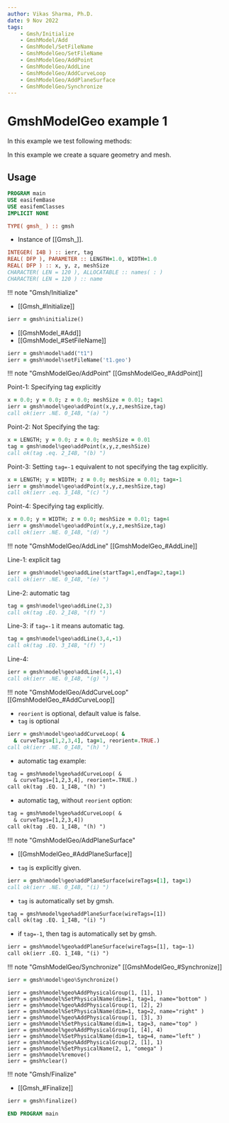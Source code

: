 ```yaml
---
author: Vikas Sharma, Ph.D.
date: 9 Nov 2022
tags:
    - Gmsh/Initialize
    - GmshModel/Add
    - GmshModel/SetFileName
    - GmshModelGeo/SetFileName
    - GmshModelGeo/AddPoint
    - GmshModelGeo/AddLine
    - GmshModelGeo/AddCurveLoop
    - GmshModelGeo/AddPlaneSurface
    - GmshModelGeo/Synchronize
---
```


# GmshModelGeo example 1

In this example we test following methods:

In this example we create a square geometry and mesh.

## Usage

```fortran
PROGRAM main
USE easifemBase
USE easifemClasses
IMPLICIT NONE
```

```fortran
TYPE( gmsh_ ) :: gmsh
```

- Instance of [[Gmsh_]].

```fortran
INTEGER( I4B ) :: ierr, tag
REAL( DFP ), PARAMETER :: LENGTH=1.0, WIDTH=1.0
REAL( DFP ) :: x, y, z, meshSize
CHARACTER( LEN = 120 ), ALLOCATABLE :: names( : )
CHARACTER( LEN = 120 ) :: name
```

!!! note "Gmsh/Initialize"

- [[Gmsh_#Initialize]]

```fortran
ierr = gmsh%initialize()
```

- [[GmshModel_#Add]]
- [[GmshModel_#SetFileName]]

```fortran
ierr = gmsh%model%add("t1")
ierr = gmsh%model%setFileName('t1.geo')
```

!!! note "GmshModelGeo/AddPoint"
[[GmshModelGeo_#AddPoint]]

Point-1: Specifying tag explicitly

```fortran
x = 0.0; y = 0.0; z = 0.0; meshSize = 0.01; tag=1
ierr = gmsh%model%geo%addPoint(x,y,z,meshSize,tag)
call ok(ierr .NE. 0_I4B, "(a) ")
```

Point-2: Not Specifying the tag:

```fortran
x = LENGTH; y = 0.0; z = 0.0; meshSize = 0.01
tag = gmsh%model%geo%addPoint(x,y,z,meshSize)
call ok(tag .eq. 2_I4B, "(b) ")
```

Point-3: Setting `tag=-1` equivalent to not specifying the tag explicitly.

```fortran
x = LENGTH; y = WIDTH; z = 0.0; meshSize = 0.01; tag=-1
ierr = gmsh%model%geo%addPoint(x,y,z,meshSize,tag)
call ok(ierr .eq. 3_I4B, "(c) ")
```

Point-4: Specifying tag explicitly.

```fortran
x = 0.0; y = WIDTH; z = 0.0; meshSize = 0.01; tag=4
ierr = gmsh%model%geo%addPoint(x,y,z,meshSize,tag)
call ok(ierr .NE. 0_I4B, "(d) ")
```

!!! note "GmshModelGeo/AddLine"
[[GmshModelGeo_#AddLine]]

Line-1: explicit tag

```fortran
ierr = gmsh%model%geo%addLine(startTag=1,endTag=2,tag=1)
call ok(ierr .NE. 0_I4B, "(e) ")
```

Line-2: automatic tag

```fortran
tag = gmsh%model%geo%addLine(2,3)
call ok(tag .EQ. 2_I4B, "(f) ")
```

Line-3: if `tag=-1` it means automatic tag.

```fortran
tag = gmsh%model%geo%addLine(3,4,-1)
call ok(tag .EQ. 3_I4B, "(f) ")
```

Line-4:

```fortran
ierr = gmsh%model%geo%addLine(4,1,4)
call ok(ierr .NE. 0_I4B, "(g) ")
```

!!! note "GmshModelGeo/AddCurveLoop"
[[GmshModelGeo_#AddCurveLoop]]

- `reorient` is optional, default value is false.
- `tag` is optional

```fortran
ierr = gmsh%model%geo%addCurveLoop( &
  & curveTags=[1,2,3,4], tag=1, reorient=.TRUE.)
call ok(ierr .NE. 0_I4B, "(h) ")
```

- automatic tag example:

```txt
tag = gmsh%model%geo%addCurveLoop( &
  & curveTags=[1,2,3,4], reorient=.TRUE.)
call ok(tag .EQ. 1_I4B, "(h) ")
```

- automatic tag, without `reorient` option:

```txt
tag = gmsh%model%geo%addCurveLoop( &
  & curveTags=[1,2,3,4])
call ok(tag .EQ. 1_I4B, "(h) ")
```

!!! note "GmshModelGeo/AddPlaneSurface"

- [[GmshModelGeo_#AddPlaneSurface]]

- `tag` is explicitly given.

```fortran
ierr = gmsh%model%geo%addPlaneSurface(wireTags=[1], tag=1)
call ok(ierr .NE. 0_I4B, "(i) ")
```

- `tag` is automatically set by gmsh.

```txt
tag = gmsh%model%geo%addPlaneSurface(wireTags=[1])
call ok(tag .EQ. 1_I4B, "(i) ")
```

- if `tag=-1`, then tag is automatically set by gmsh.

```txt
ierr = gmsh%model%geo%addPlaneSurface(wireTags=[1], tag=-1)
call ok(ierr .EQ. 1_I4B, "(i) ")
```

!!! note "GmshModelGeo/Synchronize"
[[GmshModelGeo_#Synchronize]]

```fortran
ierr = gmsh%model%geo%Synchronize()
```

```todo
ierr = gmsh%model%geo%AddPhysicalGroup(1, [1], 1)
ierr = gmsh%model%SetPhysicalName(dim=1, tag=1, name="bottom" )
ierr = gmsh%model%geo%AddPhysicalGroup(1, [2], 2)
ierr = gmsh%model%SetPhysicalName(dim=1, tag=2, name="right" )
ierr = gmsh%model%geo%AddPhysicalGroup(1, [3], 3)
ierr = gmsh%model%SetPhysicalName(dim=1, tag=3, name="top" )
ierr = gmsh%model%geo%AddPhysicalGroup(1, [4], 4)
ierr = gmsh%model%SetPhysicalName(dim=1, tag=4, name="left" )
ierr = gmsh%model%geo%AddPhysicalGroup(2, [1], 1)
ierr = gmsh%model%SetPhysicalName(2, 1, "omega" )
ierr = gmsh%model%remove()
ierr = gmsh%clear()
```

!!! note "Gmsh/Finalize"

- [[Gmsh_#Finalize]]

```fortran
ierr = gmsh%finalize()
```

```fortran
END PROGRAM main
```
